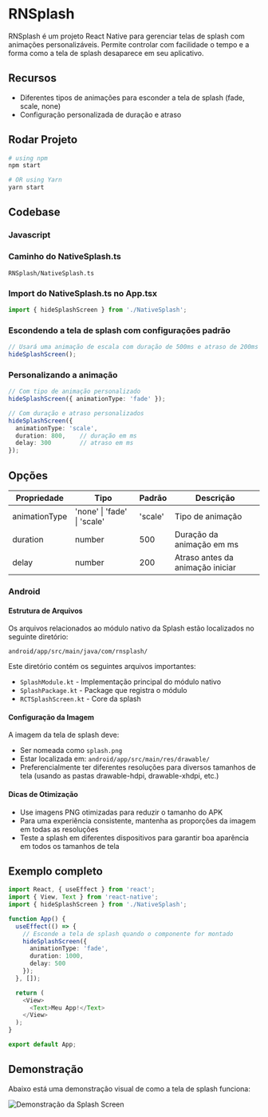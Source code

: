 # RNSplash

RNSplash é um projeto React Native para gerenciar telas de splash com animações personalizáveis. Permite controlar com facilidade o tempo e a forma como a tela de splash desaparece em seu aplicativo.

## Recursos

- Diferentes tipos de animações para esconder a tela de splash (fade, scale, none)
- Configuração personalizada de duração e atraso

## Rodar Projeto

```bash
# using npm
npm start

# OR using Yarn
yarn start
```

## Codebase

### Javascript


### Caminho do NativeSplash.ts

```
RNSplash/NativeSplash.ts
```

### Import do NativeSplash.ts no App.tsx
```typescript
import { hideSplashScreen } from './NativeSplash';
```

### Escondendo a tela de splash com configurações padrão

```typescript
// Usará uma animação de escala com duração de 500ms e atraso de 200ms
hideSplashScreen();
```

### Personalizando a animação

```typescript
// Com tipo de animação personalizado
hideSplashScreen({ animationType: 'fade' });

// Com duração e atraso personalizados
hideSplashScreen({
  animationType: 'scale',
  duration: 800,    // duração em ms
  delay: 300        // atraso em ms
});
```

## Opções

| Propriedade    | Tipo                           | Padrão    | Descrição                           |
|----------------|--------------------------------|-----------|-------------------------------------|
| animationType  | 'none' \| 'fade' \| 'scale'    | 'scale'   | Tipo de animação                    |
| duration       | number                         | 500       | Duração da animação em ms           |
| delay          | number                         | 200       | Atraso antes da animação iniciar    |


### Android

#### Estrutura de Arquivos

Os arquivos relacionados ao módulo nativo da Splash estão localizados no seguinte diretório:

```
android/app/src/main/java/com/rnsplash/
```

Este diretório contém os seguintes arquivos importantes:
- `SplashModule.kt` - Implementação principal do módulo nativo
- `SplashPackage.kt` - Package que registra o módulo
- `RCTSplashScreen.kt` - Core da splash

#### Configuração da Imagem

A imagem da tela de splash deve:
- Ser nomeada como `splash.png`
- Estar localizada em: `android/app/src/main/res/drawable/`
- Preferencialmente ter diferentes resoluções para diversos tamanhos de tela (usando as pastas drawable-hdpi, drawable-xhdpi, etc.)

#### Dicas de Otimização

- Use imagens PNG otimizadas para reduzir o tamanho do APK
- Para uma experiência consistente, mantenha as proporções da imagem em todas as resoluções
- Teste a splash em diferentes dispositivos para garantir boa aparência em todos os tamanhos de tela

## Exemplo completo

```typescript
import React, { useEffect } from 'react';
import { View, Text } from 'react-native';
import { hideSplashScreen } from './NativeSplash';

function App() {
  useEffect(() => {
    // Esconde a tela de splash quando o componente for montado
    hideSplashScreen({
      animationType: 'fade',
      duration: 1000,
      delay: 500
    });
  }, []);

  return (
    <View>
      <Text>Meu App!</Text>
    </View>
  );
}

export default App;
```

## Demonstração

Abaixo está uma demonstração visual de como a tela de splash funciona:

![Demonstração da Splash Screen](./assets/splash-demo.gif)
